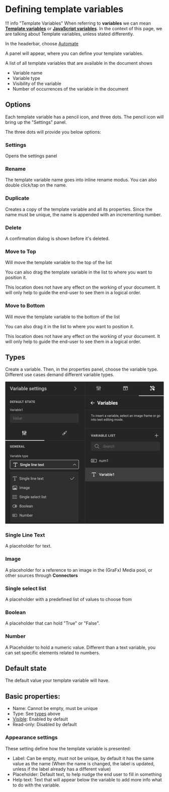 # Defining template variables

!!! info "Template Variables"
	When referring to **variables** we can mean **[Template variables](/GraFx-Studio/concepts/variables/#template-variables)** or **[JavaScript variables](/GraFx-Studio/concepts/variables/#javascript-variables)**.
	In the context of this page, we are talking about Template variables, unless stated differently.

In the headerbar, choose [Automate](/GraFx-Studio/overview/headerbar/)

A panel will appear, where you can define your template variables.

A list of all template variables that are available in the document shows

- Variable name
- Variable type
- Visibility of the variable
- Number of occurrences of the variable in the document

## Options

Each template variable has a pencil icon, and three dots.
The pencil icon will bring up the "Settings" panel.

The three dots will provide you below options:

### Settings

Opens the settings panel

### Rename

The template variable name goes into inline rename modus.
You can also double click/tap on the name.

### Duplicate

Creates a copy of the template variable and all its properties.
Since the name must be unique, the name is appended with an incrementing number.

### Delete

A confirmation dialog is shown before it's deleted.

### Move to Top

Will move the template variable to the top of the list

You can also drag the template variable in the list to where you want to position it.

This location does not have any effect on the working of your document. It will only help to guide the end-user to see them in a logical order.

### Move to Bottom

Will move the template variable to the bottom of the list

You can also drag it in the list to where you want to position it.

This location does not have any effect on the working of your document. It will only help to guide the end-user to see them in a logical order.


## Types

Create a variable. Then, in the properties panel, choose the variable type. Different use cases demand different variable types.

![screenshot](vartypes.png)

### Single Line Text

A placeholder for text.

### Image

A placeholder for a reference to an image in the (GraFx) Media pool, or other sources through **Connectors**

### Single select list

A placeholder with a predefined list of values to choose from

### Boolean

A placeholder that can hold "True" or "False".

### Number

A Placeholder to hold a numeric value. Different than a text variable, you can set specific elements related to numbers.

## Default state

The default value your template variable will have.

## Basic properties:

- Name: Cannot be empty, must be unique
- Type: See [types](#types) above
- [Visible](#visibility-conditions): Enabled by default
- Read-only: Disabled by default

### Appearance settings

These setting define how the template variable is presented:

- Label: Can be empty, must not be unique, by default it has the same value as the name (When the name is changed, the label is updated, unless if the label already has a different value)
- Placeholder: Default text, to help nudge the end user to fill in something
- Help text: Text that will appear below the variable to add more info what to do with the variable.
